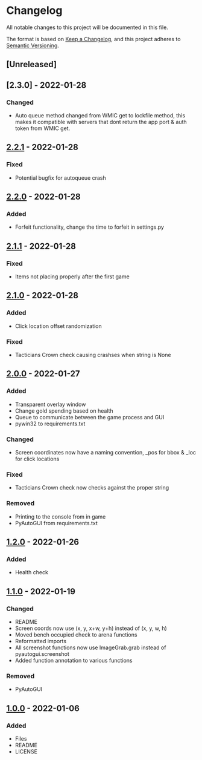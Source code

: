 # Changelog
All notable changes to this project will be documented in this file.

The format is based on [Keep a Changelog](https://keepachangelog.com/en/1.0.0/),
and this project adheres to [Semantic Versioning](https://semver.org/spec/v2.0.0.html).

## [Unreleased]

## [2.3.0] - 2022-01-28
### Changed
- Auto queue method changed from WMIC get to lockfile method, this makes it compatible with servers that dont return the app port & auth token from WMIC get.

## [2.2.1] - 2022-01-28
### Fixed
- Potential bugfix for autoqueue crash

## [2.2.0] - 2022-01-28
### Added
- Forfeit functionality, change the time to forfeit in settings.py

## [2.1.1] - 2022-01-28
### Fixed
- Items not placing properly after the first game

## [2.1.0] - 2022-01-28
### Added
- Click location offset randomization

### Fixed
- Tacticians Crown check causing crashses when string is None

## [2.0.0] - 2022-01-27
### Added
- Transparent overlay window
- Change gold spending based on health
- Queue to communicate between the game process and GUI
- pywin32 to requirements.txt

### Changed
- Screen coordinates now have a naming convention, _pos for bbox & _loc for click locations

### Fixed
- Tacticians Crown check now checks against the proper string

### Removed
- Printing to the console from in game
- PyAutoGUI from requirements.txt

## [1.2.0] - 2022-01-26
### Added
- Health check

## [1.1.0] - 2022-01-19
### Changed
- README
- Screen coords now use (x, y, x+w, y+h) instead of (x, y, w, h)
- Moved bench occupied check to arena functions
- Reformatted imports 
- All screenshot functions now use ImageGrab.grab instead of pyautogui.screenshot
- Added function annotation to various functions

### Removed
- PyAutoGUI

## [1.0.0] - 2022-01-06
### Added
- Files
- README
- LICENSE

[2.2.1]: https://github.com/jfd02/TFT-OCR-BOT/tree/b801ba52a9da65a3d954c7a486bc581901c7af9c
[2.2.0]: https://github.com/jfd02/TFT-OCR-BOT/tree/4eb5a19b976cd11dcbb05dd6af5a60207bfa7ed1
[2.1.1]: https://github.com/jfd02/TFT-OCR-BOT/tree/c4c08d692ac99cff3a3d6843a20fb10055743a46
[2.1.0]: https://github.com/jfd02/TFT-OCR-BOT/tree/d6311dfe21889ac3851d488af82b75a18393aafc
[2.0.0]: https://github.com/jfd02/TFT-OCR-BOT/tree/9fd022e47e029694e3dd816671181a09a26c5b5e
[1.2.0]: https://github.com/jfd02/TFT-OCR-BOT/tree/54eea1991fcbd338eb720a69fad3193e1b393824
[1.1.0]: https://github.com/jfd02/TFT-OCR-BOT/tree/af6258fb3aaa5e3807fce2375338c4af328472d1
[1.0.0]: https://github.com/jfd02/TFT-OCR-BOT/tree/6b7ce114ef35c45d4fc8328bed5520ed04a39592
